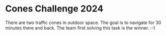 # Cones Challenge 2024

There are two traffic cones in outdoor space. The goal is to navigate for 30 minutes there and back.
The team first solving this task is the winner. :-)
